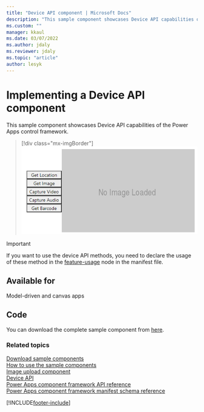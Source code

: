 ```yaml
---
title: "Device API component | Microsoft Docs"
description: "This sample component showcases Device API capabilities of the Power Apps control framework."
ms.custom: ""
manager: kkaul
ms.date: 03/07/2022
ms.author: jdaly
ms.reviewer: jdaly
ms.topic: "article"
author: lesyk
---
```


# Implementing a Device API component

This sample component showcases Device API capabilities of the Power Apps control framework.

> [!div class="mx-imgBorder"]
> ![Device API component](../media/device-api-control.png "Device API component")

> [!IMPORTANT]
> If you want to use the device API methods, you need to declare the usage of these method in the [feature-usage](../manifest-schema-reference/feature-usage.md) node in the manifest file.

## Available for

Model-driven and canvas apps

## Code

You can download the complete sample component from [here](https://github.com/microsoft/PowerApps-Samples/tree/master/component-framework/DeviceApiControl).

### Related topics
[Download sample components](https://github.com/microsoft/PowerApps-Samples/tree/master/component-framework)<br/>
[How to use the sample components](../use-sample-components.md)<br/>
[Image upload component](./image-upload-control.md)<br/>
[Device API](../reference/device.md)<br/>
[Power Apps component framework API reference](../reference/index.md)<br/>
[Power Apps component framework manifest schema reference](../manifest-schema-reference/index.md)

[!INCLUDE[footer-include](../../../includes/footer-banner.md)]
